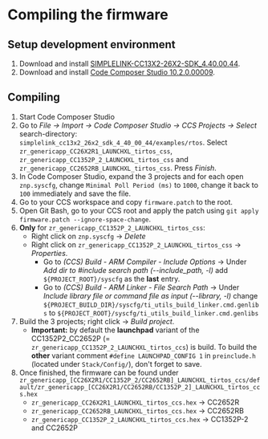 # Compiling the firmware

## Setup development environment
1. Download and install [SIMPLELINK-CC13X2-26X2-SDK_4.40.00.44](http://www.ti.com/tool/download/SIMPLELINK-CC13X2-26X2-SDK).
1. Download and install [Code Composer Studio 10.2.0.00009](http://www.ti.com/tool/CCSTUDIO).

## Compiling
1. Start Code Composer Studio
1. Go to *File -> Import -> Code Composer Studio -> CCS Projects -> Select* search-directory: `simplelink_cc13x2_26x2_sdk_4_40_00_44/examples/rtos`. Select `zr_genericapp_CC26X2R1_LAUNCHXL_tirtos_css`, `zr_genericapp_CC1352P_2_LAUNCHXL_tirtos_css` and `zr_genericapp_CC2652RB_LAUNCHXL_tirtos_css`. Press *Finish*.
1. In Code Composer Studio, expand the 3 projects and for each open `znp.syscfg`, change `Minimal Poll Period (ms)` to `1000`, change it back to `100` immediately and save the file.
1. Go to your CCS workspace and copy `firmware.patch` to the root.
1. Open Git Bash, go to your CCS root and apply the patch using `git apply firmware.patch --ignore-space-change`.
1. **Only** for `zr_genericapp_CC1352P_2_LAUNCHXL_tirtos_css`:
    - Right click on `znp.syscfg` -> *Delete*
    - Right click on `zr_genericapp_CC1352P_2_LAUNCHXL_tirtos_css` -> *Properties*.
        - Go to *(CCS) Build* - *ARM Compiler* - *Include Options* -> Under *Add dir to #include search path (--include_path, -l)* add `${PROJECT_ROOT}/syscfg` as the **last** entry.
        - Go to *(CCS) Build* - *ARM Linker* - *File Search Path* -> Under *Include library file or command file as input (--library, -l)* change `${PROJECT_BUILD_DIR}/syscfg/ti_utils_build_linker.cmd.genlibs` to `${PROJECT_ROOT}/syscfg/ti_utils_build_linker.cmd.genlibs`
1. Build the 3 projects; right click -> *Build project*.
    - **Important:** by default the **launchpad** variant of the CC1352P2_CC2652P (= `zr_genericapp_CC1352P_2_LAUNCHXL_tirtos_ccs`) is build. To build the **other** variant comment `#define LAUNCHPAD_CONFIG 1` in `preinclude.h` (located under `Stack/Config/`), don't forget to save.
1. Once finished, the firmware can be found under `zr_genericapp_[CC26X2R1/CC1352P_2/CC2652RB]_LAUNCHXL_tirtos_ccs/default/zr_genericapp_[CC26X2R1/CC2652RB/CC1352P_2]_LAUNCHXL_tirtos_ccs.hex`
    - `zr_genericapp_CC26X2R1_LAUNCHXL_tirtos_ccs.hex` -> CC2652R
    - `zr_genericapp_CC2652RB_LAUNCHXL_tirtos_ccs.hex` -> CC2652RB
    - `zr_genericapp_CC1352P_2_LAUNCHXL_tirtos_ccs.hex` -> CC1352P-2 and CC2652P

